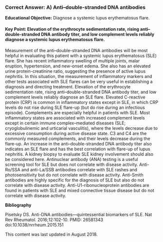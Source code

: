 
### Correct Answer: A) Anti–double-stranded DNA antibodies 

**Educational Objective:** Diagnose a systemic lupus erythematosus flare.

#### **Key Point:** Elevation of the erythrocyte sedimentation rate, rising anti–double-stranded DNA antibody titer, and low complement levels reliably diagnose a systemic lupus erythematosus flare.

Measurement of the anti–double-stranded DNA antibodies will be most helpful in evaluating this patient with a systemic lupus erythematosus (SLE) flare. She has recent inflammatory swelling of multiple joints, malar eruption, hypertension, and new-onset edema. She also has an elevated urine protein-creatinine ratio, suggesting the presence of active lupus nephritis. In this situation, the measurement of inflammatory markers and other tests associated with SLE flares can be very useful in establishing a diagnosis and directing treatment. Elevation of the erythrocyte sedimentation rate, rising anti–double-stranded DNA antibody titer, and low complement levels reliably diagnose an SLE flare. Elevated C-reactive protein (CRP) is common in inflammatory states except in SLE, in which CRP levels do not rise during SLE flare-up (but do rise during an infectious episode). Complements are especially helpful in patients with SLE. Most inflammatory states are associated with increased complement levels except in certain immune complex–mediated diseases (SLE; cryoglobulinemic and urticarial vasculitis), where the levels decrease due to excessive consumption during active disease state. C3 and C4 are the commonly measured complements, and their levels decrease during the flare-up. An increase in the anti–double-stranded DNA antibody titer also indicates an SLE flare and has the best correlation with flare-up of lupus nephritis. A kidney biopsy to evaluate SLE kidney involvement should also be considered here.
Antinuclear antibody (ANA) testing is a useful screening tool for SLE but does not correlate with disease activity. Anti-Ro/SSA and anti-La/SSB antibodies correlate with SLE rashes and photosensitivity but do not correlate with disease activity. Anti-Smith antibodies are highly specific for the diagnosis of SLE but also do not correlate with disease activity. Anti-U1-ribonucleoprotein antibodies are found in patients with SLE and mixed connective tissue disease but do not correlate with disease activity.

**Bibliography**

Pisetsky DS. Anti-DNA antibodies—quintessential biomarkers of SLE. Nat Rev Rheumatol. 2016;12:102-10. PMID: 26581343 doi:10.1038/nrrheum.2015.151

This content was last updated in August 2018.